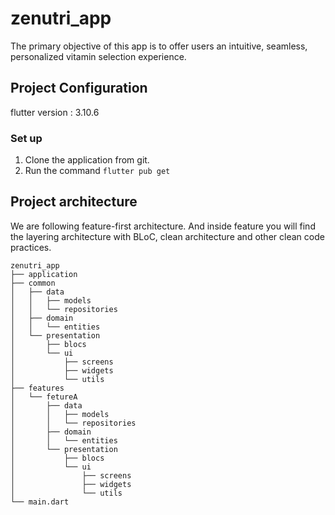 # zenutri_app

The primary objective of this app is to offer users an intuitive, seamless, personalized vitamin selection experience.

## Project Configuration

flutter version : 3.10.6

### Set up
1. Clone the application from git.
2. Run the command
  `` flutter pub get ``

## Project architecture
We are following feature-first architecture. And inside feature you will find the layering
architecture with BLoC, clean architecture and other clean code practices.

```
zenutri_app
├── application
├── common
│   ├── data
│   │   ├── models
│   │   └── repositories
│   ├── domain
│   │   └── entities  
│   └── presentation
│       ├── blocs
│       └── ui
│           ├── screens
│           ├── widgets
│           └── utils
├── features
│   └── fetureA
│       ├── data
│       │   ├── models
│       │   └── repositories
│       ├── domain
│       │   └── entities  
│       └── presentation
│           ├── blocs
│           └── ui
│               ├── screens
│               ├── widgets
│               └── utils
└── main.dart
```
